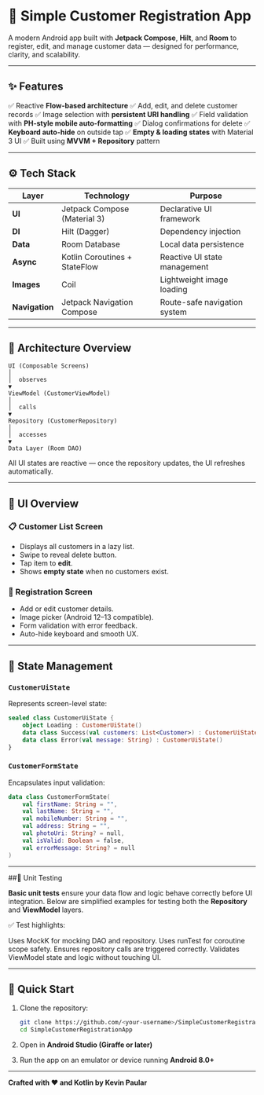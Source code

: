 # 🧭 Simple Customer Registration App

A modern Android app built with **Jetpack Compose**, **Hilt**, and **Room** to register, edit, and manage customer data — designed for performance, clarity, and scalability.

---

## ✨ Features

✅ Reactive **Flow-based architecture**
✅ Add, edit, and delete customer records
✅ Image selection with **persistent URI handling**
✅ Field validation with **PH-style mobile auto-formatting**
✅ Dialog confirmations for delete
✅ **Keyboard auto-hide** on outside tap
✅ **Empty & loading states** with Material 3 UI
✅ Built using **MVVM + Repository** pattern

---

## ⚙️ Tech Stack

| Layer          | Technology                    | Purpose                      |
| -------------- | ----------------------------- | ---------------------------- |
| **UI**         | Jetpack Compose (Material 3)  | Declarative UI framework     |
| **DI**         | Hilt (Dagger)                 | Dependency injection         |
| **Data**       | Room Database                 | Local data persistence       |
| **Async**      | Kotlin Coroutines + StateFlow | Reactive UI state management |
| **Images**     | Coil                          | Lightweight image loading    |
| **Navigation** | Jetpack Navigation Compose    | Route-safe navigation system |

---

## 🧱 Architecture Overview

```
UI (Composable Screens)
│
│  observes
▼
ViewModel (CustomerViewModel)
│
│  calls
▼
Repository (CustomerRepository)
│
│  accesses
▼
Data Layer (Room DAO)
```

All UI states are reactive — once the repository updates, the UI refreshes automatically.

---

## 🎨 UI Overview

### 📋 Customer List Screen

* Displays all customers in a lazy list.
* Swipe to reveal delete button.
* Tap item to **edit**.
* Shows **empty state** when no customers exist.

### 📝 Registration Screen

* Add or edit customer details.
* Image picker (Android 12–13 compatible).
* Form validation with error feedback.
* Auto-hide keyboard and smooth UX.

---

## 🧠 State Management

### `CustomerUiState`

Represents screen-level state:

```kotlin
sealed class CustomerUiState {
    object Loading : CustomerUiState()
    data class Success(val customers: List<Customer>) : CustomerUiState()
    data class Error(val message: String) : CustomerUiState()
}
```

### `CustomerFormState`

Encapsulates input validation:

```kotlin
data class CustomerFormState(
    val firstName: String = "",
    val lastName: String = "",
    val mobileNumber: String = "",
    val address: String = "",
    val photoUri: String? = null,
    val isValid: Boolean = false,
    val errorMessage: String? = null
)
```
---

##🧪 Unit Testing

**Basic unit tests** ensure your data flow and logic behave correctly before UI integration.
Below are simplified examples for testing both the **Repository** and **ViewModel** layers.

✅ Test highlights:

Uses MockK for mocking DAO and repository.
Uses runTest for coroutine scope safety.
Ensures repository calls are triggered correctly.
Validates ViewModel state and logic without touching UI.

---

## 🚀 Quick Start

1. Clone the repository:

   ```bash
   git clone https://github.com/<your-username>/SimpleCustomerRegistrationApp.git
   cd SimpleCustomerRegistrationApp
   ```
2. Open in **Android Studio (Giraffe or later)**
3. Run the app on an emulator or device running **Android 8.0+**

---

**Crafted with ❤️ and Kotlin by Kevin Paular**
